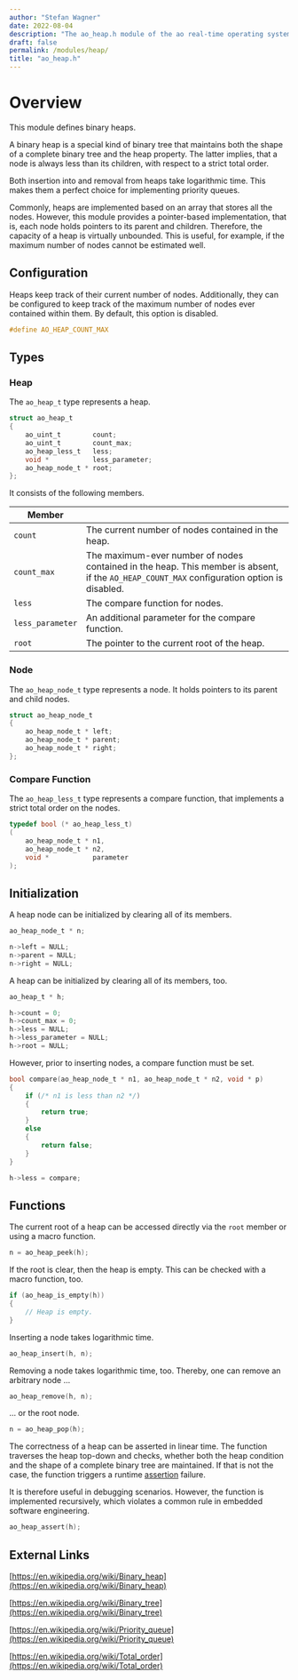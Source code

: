 ```yaml
---
author: "Stefan Wagner"
date: 2022-08-04
description: "The ao_heap.h module of the ao real-time operating system."
draft: false
permalink: /modules/heap/
title: "ao_heap.h"
---
```


# Overview

This module defines binary heaps. 

A binary heap is a special kind of binary tree that maintains both the shape of a complete binary tree and the heap property. The latter implies, that a node is always less than its children, with respect to a strict total order.

Both insertion into and removal from heaps take logarithmic time. This makes them a perfect choice for implementing priority queues.

Commonly, heaps are implemented based on an array that stores all the nodes. However, this module provides a pointer-based implementation, that is, each node holds pointers to its parent and children. Therefore, the capacity of a heap is virtually unbounded. This is useful, for example, if the maximum number of nodes cannot be estimated well.

## Configuration

Heaps keep track of their current number of nodes. Additionally, they can be configured to keep track of the maximum number of nodes ever contained within them. By default, this option is disabled.

```c
#define AO_HEAP_COUNT_MAX
```

## Types

### Heap

The `ao_heap_t` type represents a heap.

```c
struct ao_heap_t
{
    ao_uint_t        count;
    ao_uint_t        count_max;
    ao_heap_less_t   less;
    void *           less_parameter;
    ao_heap_node_t * root;
};
```

It consists of the following members.

| Member | |
|--------|-|
| `count` | The current number of nodes contained in the heap. |
| `count_max` | The maximum-ever number of nodes contained in the heap. This member is absent, if the `AO_HEAP_COUNT_MAX` configuration option is disabled. |
| `less` | The compare function for nodes. |
| `less_parameter` | An additional parameter for the compare function. |
| `root` | The pointer to the current root of the heap. |

### Node

The `ao_heap_node_t` type represents a node. It holds pointers to its parent and child nodes.

```c
struct ao_heap_node_t
{
    ao_heap_node_t * left;
    ao_heap_node_t * parent;
    ao_heap_node_t * right;
};
```

### Compare Function

The `ao_heap_less_t` type represents a compare function, that implements a strict total order on the nodes.

```c
typedef bool (* ao_heap_less_t)
(
    ao_heap_node_t * n1,
    ao_heap_node_t * n2,
    void *           parameter
);
```

## Initialization

A heap node can be initialized by clearing all of its members.

```c
ao_heap_node_t * n;
```

```c
n->left = NULL;
n->parent = NULL;
n->right = NULL;
```

A heap can be initialized by clearing all of its members, too.

```c
ao_heap_t * h;
```

```c
h->count = 0;
h->count_max = 0;
h->less = NULL;
h->less_parameter = NULL;
h->root = NULL;
```

However, prior to inserting nodes, a compare function must be set.

```c
bool compare(ao_heap_node_t * n1, ao_heap_node_t * n2, void * p)
{
    if (/* n1 is less than n2 */)
    {
        return true;
    }
    else
    {
        return false;
    }
}
```

```c
h->less = compare;
```

## Functions

The current root of a heap can be accessed directly via the `root` member or using a macro function.

```c
n = ao_heap_peek(h);
```

If the root is clear, then the heap is empty. This can be checked with a macro function, too.

```c
if (ao_heap_is_empty(h))
{
    // Heap is empty.
}
```

Inserting a node takes logarithmic time.

```c
ao_heap_insert(h, n);
```

Removing a node takes logarithmic time, too. Thereby, one can remove an arbitrary node ...

```c
ao_heap_remove(h, n);
```

... or the root node.

```c
n = ao_heap_pop(h);
```

The correctness of a heap can be asserted in linear time. The function traverses the heap top-down and checks, whether both the heap condition and the shape of a complete binary tree are maintained. If that is not the case, the function triggers a runtime [assertion](../assertions.md) failure.

It is therefore useful in debugging scenarios. However, the function is implemented recursively, which violates a common rule in embedded software engineering.

```c
ao_heap_assert(h);
```

## External Links

[https://en.wikipedia.org/wiki/Binary_heap](https://en.wikipedia.org/wiki/Binary_heap)

[https://en.wikipedia.org/wiki/Binary_tree](https://en.wikipedia.org/wiki/Binary_tree)

[https://en.wikipedia.org/wiki/Priority_queue](https://en.wikipedia.org/wiki/Priority_queue)

[https://en.wikipedia.org/wiki/Total_order](https://en.wikipedia.org/wiki/Total_order)
